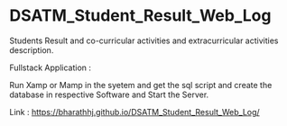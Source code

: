 # DSATM_Student_Result_Web_Log
Students Result and co-curricular activities and extracurricular activities description.

Fullstack Application :

Run Xamp or Mamp in the syetem and get the sql script and create the database in respective Software and Start the Server.


Link : https://bharathhj.github.io/DSATM_Student_Result_Web_Log/
